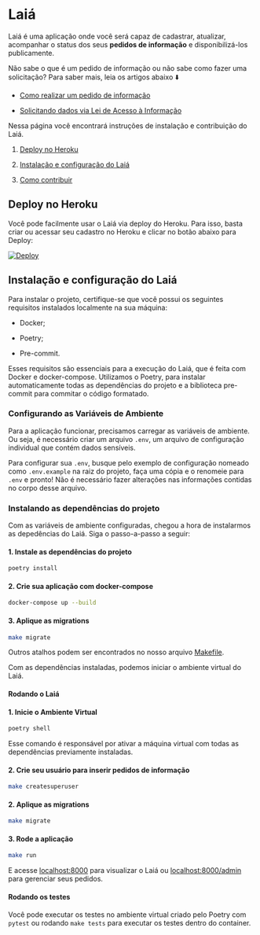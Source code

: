 # Laiá

Laiá é uma aplicação onde você será capaz de cadastrar, atualizar, acompanhar o status dos seus **pedidos de informação** e disponibilizá-los publicamente. 

Não sabe o que é um pedido de informação ou não sabe como fazer uma solicitação? Para saber mais, leia os artigos abaixo ⬇️

- [Como realizar um pedido de informação](https://dadosabertosdefeira.medium.com/como-realizar-um-pedido-de-informa%C3%A7%C3%A3o-35b3cf4e5dbd)

- [Solicitando dados via Lei de Acesso à Informação](https://escoladedados.org/tutoriais/solicitando-dados-via-lei-de-acesso-a-informacao/)

Nessa página você encontrará instruções de instalação e contribuição do Laiá.

1. [Deploy no Heroku](#deploy-no-heroku)

2. [Instalação e configuração do Laiá](#Instalacao-e-configuracao-do-laia)

3. [Como contribuir](#Como_contribuir)

## Deploy no Heroku

Você pode facilmente usar o Laiá via deploy do Heroku. Para isso, basta criar ou acessar seu cadastro no Heroku e clicar no botão abaixo para Deploy:

[![Deploy](https://www.herokucdn.com/deploy/button.svg)](https://heroku.com/deploy?template=https://github.com/DadosAbertosDeFeira/laia)

## Instalação e configuração do Laiá

Para instalar o projeto, certifique-se que você possui os seguintes requisitos instalados localmente na sua máquina:

- Docker;

- Poetry;

- Pre-commit. 

Esses requisitos são essenciais para a execução do Laiá, que é feita com Docker e docker-compose. Utilizamos o Poetry, para instalar automaticamente todas as dependências do projeto e a biblioteca pre-commit para commitar o código formatado.

### Configurando as Variáveis de Ambiente

Para a aplicação funcionar, precisamos carregar as variáveis de ambiente. Ou seja, é necessário criar um arquivo `.env`, um arquivo de configuração individual que contém dados sensíveis.

Para configurar sua `.env`, busque pelo exemplo de configuração nomeado como `.env.example` na raiz do projeto, faça uma cópia e o renomeie para `.env` e pronto! Não é necessário fazer alterações nas informações contidas no corpo desse arquivo.

### Instalando as dependências do projeto

Com as variáveis de ambiente configuradas, chegou a hora de instalarmos as depedências do Laiá. Siga o passo-a-passo a seguir:

#### 1. Instale as dependências do projeto

```bash
poetry install
```

#### 2. Crie sua aplicação com docker-compose

```bash
docker-compose up --build
```

#### 3. Aplique as migrations

```bash
make migrate
```

Outros atalhos podem ser encontrados no nosso arquivo [Makefile](Makefile).

Com as dependências instaladas, podemos iniciar o ambiente virtual do Laiá.



#### Rodando o Laiá

#### 1. Inicie o Ambiente Virtual

```bash
poetry shell
```

Esse comando é responsável por ativar a máquina virtual com todas as dependências previamente instaladas. 

#### 2. Crie seu usuário para inserir pedidos de informação

```bash
make createsuperuser
```

#### 2. Aplique as migrations

```bash
make migrate
```

#### 3. Rode a aplicação

```bash
make run
```

E acesse [localhost:8000](http://localhost:8000) para visualizar o Laiá ou [localhost:8000/admin](http://localhost:8000/admin) para gerenciar seus pedidos. 



#### Rodando os testes

Você pode executar os testes no ambiente virtual criado pelo Poetry com `pytest` ou rodando `make tests` para executar os testes dentro do container.